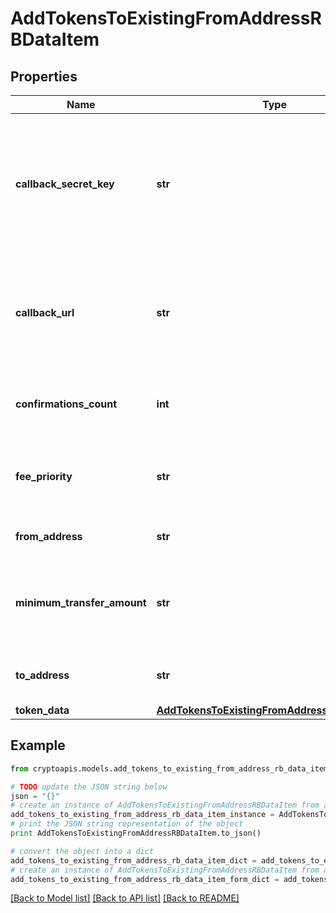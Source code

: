 # AddTokensToExistingFromAddressRBDataItem


## Properties
Name | Type | Description | Notes
------------ | ------------- | ------------- | -------------
**callback_secret_key** | **str** | Represents the Secret Key value provided by the customer. This field is used for security purposes during the callback notification, in order to prove the sender of the callback as Crypto APIs. For more information please see our [Documentation](https://developers.cryptoapis.io/technical-documentation/general-information/callbacks#callback-security). | [optional] 
**callback_url** | **str** | Represents the URL that is set by the customer where the callback will be received at. The callback notification will be received only if and when the event occurs. &#x60;We support ONLY httpS type of protocol&#x60;. | 
**confirmations_count** | **int** | Represents the number of confirmations, i.e. the amount of blocks that have been built on top of this block. | 
**fee_priority** | **str** | Represents the fee priority of the automation, whether it is \&quot;SLOW\&quot;, \&quot;STANDARD\&quot; or \&quot;FAST\&quot;. | 
**from_address** | **str** | Represents the hash of the address that forwards the tokens. | 
**minimum_transfer_amount** | **str** | Represents the minimum transfer amount of the currency in the &#x60;fromAddress&#x60; that can be allowed for an automatic forwarding. | 
**to_address** | **str** | Represents the hash of the address the currency is forwarded to. | 
**token_data** | [**AddTokensToExistingFromAddressRBTokenData**](AddTokensToExistingFromAddressRBTokenData.md) |  | 

## Example

```python
from cryptoapis.models.add_tokens_to_existing_from_address_rb_data_item import AddTokensToExistingFromAddressRBDataItem

# TODO update the JSON string below
json = "{}"
# create an instance of AddTokensToExistingFromAddressRBDataItem from a JSON string
add_tokens_to_existing_from_address_rb_data_item_instance = AddTokensToExistingFromAddressRBDataItem.from_json(json)
# print the JSON string representation of the object
print AddTokensToExistingFromAddressRBDataItem.to_json()

# convert the object into a dict
add_tokens_to_existing_from_address_rb_data_item_dict = add_tokens_to_existing_from_address_rb_data_item_instance.to_dict()
# create an instance of AddTokensToExistingFromAddressRBDataItem from a dict
add_tokens_to_existing_from_address_rb_data_item_form_dict = add_tokens_to_existing_from_address_rb_data_item.from_dict(add_tokens_to_existing_from_address_rb_data_item_dict)
```
[[Back to Model list]](../README.md#documentation-for-models) [[Back to API list]](../README.md#documentation-for-api-endpoints) [[Back to README]](../README.md)


